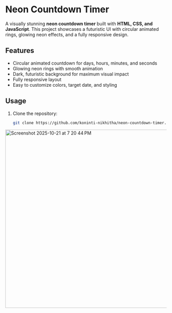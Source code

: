 # Neon Countdown Timer

A visually stunning **neon countdown timer** built with **HTML, CSS, and JavaScript**. This project showcases a futuristic UI with circular animated rings, glowing neon effects, and a fully responsive design.  

## Features
- Circular animated countdown for days, hours, minutes, and seconds
- Glowing neon rings with smooth animation
- Dark, futuristic background for maximum visual impact
- Fully responsive layout
- Easy to customize colors, target date, and styling

## Usage
1. Clone the repository:
   ```bash
   git clone https://github.com/koninti-nikhitha/neon-countdown-timer.git
<img width="1178" height="556" alt="Screenshot 2025-10-21 at 7 20 44 PM" src="https://github.com/user-attachments/assets/5d862fe8-2693-43a7-a5e4-9043f83343ea" />

